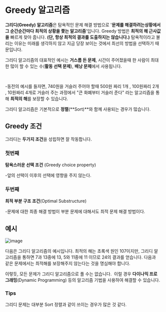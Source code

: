 # Greedy 알고리즘

**그리디(Greedy) 알고리즘**은 탐욕적인 문제 해결 방법으로 '**문제를 해결하려는상황에서 그 순간순간마다 최적의 상황을 쫓는 알고리즘**'입니다. Greedy 방법은 **최적의 해 근사값을** 빠르게 찾아 줍니다. **(단, 항상 최적의 결과를 도출하지는 않습니다.)** 탐욕적이라고 불리는 이유는 미래를 생각하지 않고 지금 당장 보이는 것에서 최선의 방법을 선택하기 때문입니다. 

그리디 알고리즘의 대표적인 예시는 **거스름 돈 문제**, 시간이 주어졌을때 한 사람이 최대한 많이 할 수 있는 수(**활동 선택 문제**), **배낭 문제**에서 사용됩니다.  

<br>

-동전의 예시를 들자면, 740원을 거슬러 주어야 할때 500원 짜리 1개 , 100원짜리 2개 , 10원짜리 4개로 거슬러 주는 과정에서 "큰 화폐부터 거슬러 준다" 라는 알고리즘을 통해 **최적의 해**를 보장할 수 있습니다. 

그리디 알고리즘은 기본적으로 **정렬**(**Sort)**와 함께 사용되는 경우가 많습니다.

## Greedy 조건
그리디는 **두가지 조건**을 성립하면 잘 작동합니다.

### 첫번째

**탐욕스러운 선택 조건** (Greedy choice property)

\-앞의 선택이 이후의 선택에 영향을 주지 않는다.

### 두번째

**최적 부분 구조 조건**(Optimal Substructure)

\-문제에 대한 최종 해결 방법이 부분 문제에 대해서도 최적 문제 해결 방법이다.


## 예시
![image](https://user-images.githubusercontent.com/36908476/97579168-156d3700-1a35-11eb-9ca1-aa93731bcef6.png)

다음은 그리디 알고리즘의 예시입니다. 최적의 해는 초록색 원인 107이지만, 그리디 알고리즘을 통하면 7과 13중에 13, 5와 11중에 11 이므로 24의 결과를 얻습니다. 다음과 같은 문제에서는 최적해를 보장해주지 않는다는 것을 명심해야 합니다.

이렇듯, 모든 문제가 그리디 알고리즘으로 풀 수는 없습니다.  이럴 경우 **다이나믹 프로그래밍**(Dynamic Programming) 등의 알고리즘 기법을 사용하여 해결할 수 있습니다.

### Tips

그리디 문제는 대부분 Sort 정렬과 같이 쓰이는 경우가 많은 것 같다.
